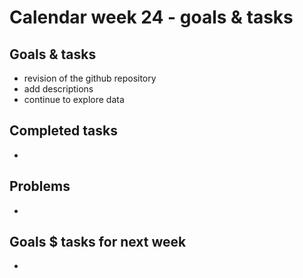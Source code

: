 # Calendar week 24 - goals & tasks

## Goals & tasks
- revision of the github repository
- add descriptions
- continue to explore data

## Completed tasks
- 

## Problems
- 

## Goals $ tasks for next week
- 